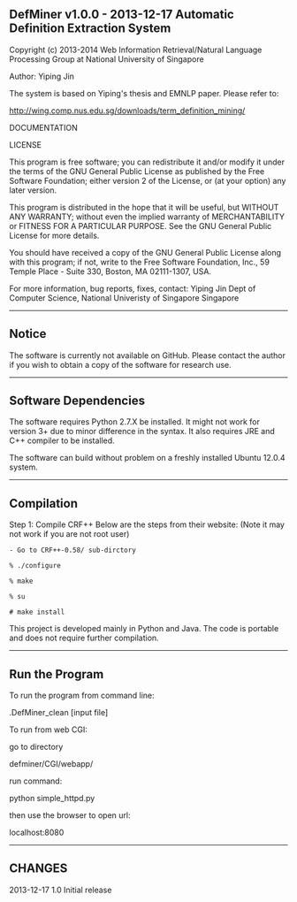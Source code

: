 DefMiner   v1.0.0 - 2013-12-17
Automatic Definition Extraction System
-----------------------------

Copyright (c) 2013-2014 Web Information Retrieval/Natural
Language Processing Group at National University of Singapore

Author: Yiping Jin

The system is based on Yiping's thesis and EMNLP paper. Please
refer to:

http://wing.comp.nus.edu.sg/downloads/term_definition_mining/

DOCUMENTATION

LICENSE

This program is free software; you can redistribute it and/or
modify it under the terms of the GNU General Public License
as published by the Free Software Foundation; either version 2
of the License, or (at your option) any later version.

This program is distributed in the hope that it will be useful,
but WITHOUT ANY WARRANTY; without even the implied warranty of
MERCHANTABILITY or FITNESS FOR A PARTICULAR PURPOSE.  See the
GNU General Public License for more details.

You should have received a copy of the GNU General Public License
along with this program; if not, write to the Free Software
Foundation, Inc., 59 Temple Place - Suite 330, Boston, MA  02111-1307, USA.

For more information, bug reports, fixes, contact:
    Yiping Jin
    Dept of Computer Science,
    National Univeristy of Singapore
    Singapore

---------------------------------
Notice
---------------------------------
The software is currently not available on GitHub.
Please contact the author if you wish to obtain a 
copy of the software for research use. 

---------------------------------
Software Dependencies
---------------------------------
The software requires Python 2.7.X be installed. It 
might not work for version 3+ due to minor difference
in the syntax. It also requires JRE and C++ compiler 
to be installed.

The software can build without problem on a freshly 
installed Ubuntu 12.0.4 system. 

---------------------------------
Compilation
---------------------------------
Step 1: Compile CRF++
Below are the steps from their website:
(Note it may not work if you are not root user)

    - Go to CRF++-0.58/ sub-dirctory

    % ./configure 

    % make

    % su

    # make install

This project is developed mainly in Python and Java.
The code is portable and does not require further 
compilation.

---------------------------------
Run the Program
---------------------------------

To run the program from command line:

  .DefMiner_clean [input file]

To run from web CGI:

go to directory 

  defminer/CGI/webapp/

run command:

  python simple_httpd.py

then use the browser to open url:

  localhost:8080

---------------------------------
CHANGES
---------------------------------
2013-12-17      1.0     Initial release
